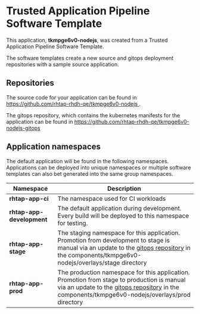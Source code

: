 # Trusted Application Pipeline Software Template

This application, **tkmpge6v0-nodejs**, was created from a Trusted Application Pipeline Software Template.

The software templates create a new source and gitops deployment repositories with a sample source application. 

## Repositories

The source code for your application can be found in [https://github.com/rhtap-rhdh-qe/tkmpge6v0-nodejs ](https://github.com/rhtap-rhdh-qe/tkmpge6v0-nodejs ).
 
The gitops repository, which contains the kubernetes manifests for the application can be found in 
[https://github.com/rhtap-rhdh-qe/tkmpge6v0-nodejs-gitops ](https://github.com/rhtap-rhdh-qe/tkmpge6v0-nodejs-gitops ) 

## Application namespaces 

The default application will be found in the following namespaces. Applications can be deployed into unique namespaces or multiple software templates can also bet generated into the same group namespaces.  

|  Namespace   |  Description   |  
| -------- | -------- |
| **rhtap-app-ci** | The namespace used for CI workloads |
| **rhtap-app-development** | The default application during development. Every build will be deployed to this namespace for testing. |
| **rhtap-app-stage** | The staging namespace for this application. Promotion from development to stage is manual via an update to the [gitops repository](https://github.com/rhtap-rhdh-qe/tkmpge6v0-nodejs-gitops ) in the components/tkmpge6v0-nodejs/overlays/stage directory |
| **rhtap-app-prod** | The production namespace for this application. Promotion from stage to production is manual via an update to the [gitops repository](https://github.com/rhtap-rhdh-qe/tkmpge6v0-nodejs-gitops ) in the components/tkmpge6v0-nodejs/overlays/prod directory |